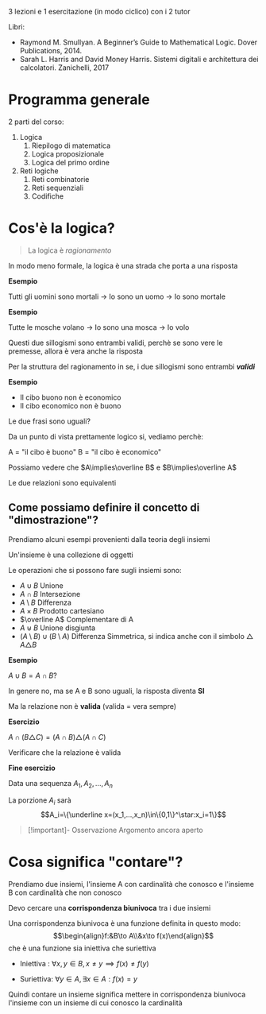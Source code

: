 
3 lezioni e 1 esercitazione (in modo ciclico) con i 2 tutor

Libri:
- Raymond M. Smullyan. A Beginner’s Guide to Mathematical Logic. Dover Publications, 2014. 
- Sarah L. Harris and David Money Harris. Sistemi digitali e architettura dei calcolatori. Zanichelli, 2017

# Programma generale

2 parti del corso:
1. Logica
	1. Riepilogo di matematica
	2. Logica proposizionale
	3. Logica del primo ordine
2. Reti logiche
	1. Reti combinatorie
	2. Reti sequenziali
	3. Codifiche

# Cos'è la logica?

> La logica è _ragionamento_ 

In modo meno formale, la logica è una strada che porta a una risposta

**Esempio**

Tutti gli uomini sono mortali $\to$ Io sono un uomo $\to$ Io sono mortale

**Esempio**

Tutte le mosche volano $\to$ Io sono una mosca $\to$ Io volo

Questi due sillogismi sono entrambi validi, perchè se sono vere le premesse, allora è vera anche la risposta

Per la struttura del ragionamento in se, i due sillogismi sono entrambi **_validi_**

**Esempio**

- Il cibo buono non è economico
- Il cibo economico non è buono

Le due frasi sono uguali?

Da un punto di vista prettamente logico si, vediamo perchè:

A = "il cibo è buono"
B = "il cibo è economico"

Possiamo vedere che $A\implies\overline B$ e $B\implies\overline A$

Le due relazioni sono equivalenti

## Come possiamo definire il concetto di "dimostrazione"?

Prendiamo alcuni esempi provenienti dalla teoria degli insiemi

Un'insieme è una collezione di oggetti

Le operazioni che si possono fare sugli insiemi sono:

- $A\cup B$ Unione
- $A\cap B$ Intersezione
- $A\setminus B$ Differenza
- $A\times B$ Prodotto cartesiano
- $\overline A$ Complementare di A
- $A\uplus B$ Unione disgiunta
- $(A\setminus B)\cup(B\setminus A)$ Differenza Simmetrica, si indica anche con il simbolo $\triangle$ $A\triangle B$

**Esempio**

$A\cup B=A\cap B$?

In genere no, ma se A e B sono uguali, la risposta diventa **SI**

Ma la relazione non è **valida** (valida = vera sempre)

**Esercizio**

$A\cap(B\triangle C)=(A\cap B)\triangle(A\cap C)$ 

Verificare che la relazione è valida

**Fine esercizio**

Data una sequenza 
$A_1,A_2,...,A_n$

La porzione $A_i$ sarà
$$A_i=\{\underline x=(x_1,...,x_n)\in\{0,1\}^\star:x_i=1\}$$

>[!important]- Osservazione
>Argomento ancora aperto

# Cosa significa "contare"?

Prendiamo due insiemi, l'insieme A con cardinalità che conosco e l'insieme B con cardinalità che non conosco

Devo cercare una **corrispondenza biunivoca** tra i due insiemi

Una corrispondenza biunivoca è una funzione definita in questo modo:
$$\begin{align}f:&B\to A\\&x\to f(x)\end{align}$$
che è una funzione sia iniettiva che suriettiva

- Iniettiva : $\forall x,y \in B, x\neq y\implies f(x)\neq f(y)$  

- Suriettiva: $\forall y \in A,\exists x\in A : f(x)=y$

Quindi contare un insieme significa mettere in corrispondenza biunivoca l'insieme con un insieme di cui conosco la cardinalità



